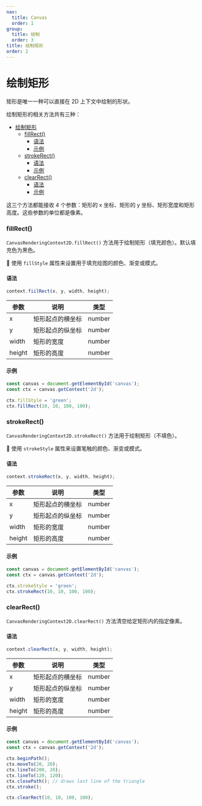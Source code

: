 ```yaml
---
nav:
  title: Canvas
  order: 1
group:
  title: 绘制
  order: 3
title: 绘制矩形
order: 2
---
```


# 绘制矩形

矩形是唯一一种可以直接在 2D 上下文中绘制的形状。

绘制矩形的相关方法共有三种：

- [绘制矩形](#绘制矩形)
    - [fillRect()](#fillrect)
      - [语法](#语法)
      - [示例](#示例)
    - [strokeRect()](#strokerect)
      - [语法](#语法-1)
      - [示例](#示例-1)
    - [clearRect()](#clearrect)
      - [语法](#语法-2)
      - [示例](#示例-2)

这三个方法都能接收 4 个参数：矩形的 x 坐标、矩形的 y 坐标、矩形宽度和矩形高度。这些参数的单位都是像素。

### fillRect()

`CanvasRenderingContext2D.fillRect()` 方法用于绘制矩形（填充颜色）。默认填充色为黑色。

📌 使用 `fillStyle` 属性来设置用于填充绘图的颜色、渐变或模式。

#### 语法

```js
context.fiilRect(x, y, width, height);
```

| 参数   | 说明             | 类型   |
| ------ | ---------------- | ------ |
| x      | 矩形起点的横坐标 | number |
| y      | 矩形起点的纵坐标 | number |
| width  | 矩形的宽度       | number |
| height | 矩形的高度       | number |

#### 示例

```js
const canvas = document.getElementById('canvas');
const ctx = canvas.getContext('2d');

ctx.fillStyle = 'green';
ctx.fillRect(10, 10, 100, 100);
```

### strokeRect()

`CanvasRenderingContext2D.strokeRect()` 方法用于绘制矩形（不填色）。

📌 使用 `strokeStyle` 属性来设置笔触的颜色、渐变或模式。

#### 语法

```js
context.strokeRect(x, y, width, height);
```

| 参数   | 说明             | 类型   |
| ------ | ---------------- | ------ |
| x      | 矩形起点的横坐标 | number |
| y      | 矩形起点的纵坐标 | number |
| width  | 矩形的宽度       | number |
| height | 矩形的高度       | number |

#### 示例

```js
const canvas = document.getElementById('canvas');
const ctx = canvas.getContext('2d');

ctx.strokeStyle = 'green';
ctx.strokeRect(10, 10, 100, 100);
```

### clearRect()

`CanvasRenderingContext2D.clearRect()` 方法清空给定矩形内的指定像素。

#### 语法

```js
context.clearRect(x, y, width, height);
```

| 参数   | 说明             | 类型   |
| ------ | ---------------- | ------ |
| x      | 矩形起点的横坐标 | number |
| y      | 矩形起点的纵坐标 | number |
| width  | 矩形的宽度       | number |
| height | 矩形的高度       | number |

#### 示例

```js
const canvas = document.getElementById('canvas');
const ctx = canvas.getContext('2d');

ctx.beginPath();
ctx.moveTo(20, 20);
ctx.lineTo(200, 20);
ctx.lineTo(120, 120);
ctx.closePath(); // draws last line of the triangle
ctx.stroke();

ctx.clearRect(10, 10, 100, 100);
```

